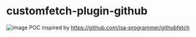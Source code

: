 # customfetch-plugin-github

![image](https://github.com/user-attachments/assets/5ac3fbf4-4ad9-41a3-830e-734f15ead547)
POC inspired by https://github.com/isa-programmer/githubfetch

